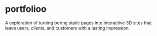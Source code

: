 # portfolioo
A exploration of turning boring static pages into interactive 3D sites that leave users, clients, and customers with a lasting impression.
